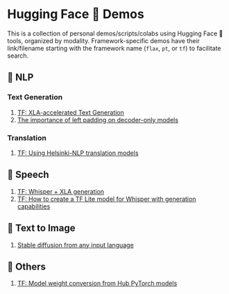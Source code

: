 # Hugging Face 🤗 Demos
This is a collection of personal demos/scripts/colabs using Hugging Face 🤗 tools, organized by modality.
Framework-specific demos have their link/filename starting with the framework name (`flax`, `pt`, or `tf`) to facilitate search.



## 📖 NLP
### Text Generation
1. [TF: XLA-accelerated Text Generation](https://colab.research.google.com/github/huggingface/blog/blob/main/notebooks/91_tf_xla_generate.ipynb)
2. [The importance of left padding on decoder-only models](https://colab.research.google.com/drive/1i0g18lUNZ2cYRms0E-gE1KCf6N4mZRwy)

### Translation
1. [TF: Using Helsinki-NLP translation models](https://colab.research.google.com/drive/1TKfrtpGIaNi8hRqOrWYSBjjGEAN3X_QY?usp=sharing)

## 📣 Speech
1. [TF: Whisper + XLA generation](https://colab.research.google.com/drive/191WGH59ZZ-xyu8d6GWbuqZHa_MQJmQpA?usp=sharing)
2. [TF: How to create a TF Lite model for Whisper with generation capabilities](https://colab.research.google.com/drive/1tGL73xRs9mFUY5R03im0R6NNcvJriHun?usp=sharing)

## 🧨 Text to Image
1. [Stable diffusion from any input language](https://colab.research.google.com/drive/19tELXE_ljjG5yFh0qDznj6rUw90pn4Xe?usp=sharing)

## 🤖 Others
1. [TF: Model weight conversion from Hub PyTorch models](https://colab.research.google.com/drive/1uT2qLqHd5jbiSRJNgQ8qw_YkIa4BUv2n?usp=sharing)
